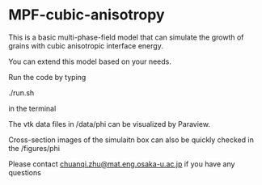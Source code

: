 # MPF-cubic-anisotropy

This is a basic multi-phase-field model that can simulate the growth of grains with cubic anisotropic interface energy.

You can extend this model based on your needs.

Run the code by typing

./run.sh

in the terminal

The vtk data files in /data/phi can be visualized by Paraview.

Cross-section images of the simulaitn box can also be quickly checked in the /figures/phi

Please contact chuanqi.zhu@mat.eng.osaka-u.ac.jp if you have any questions
